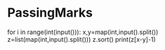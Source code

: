# PassingMarks
for i in range(int(input())):
    x,y=map(int,input().split())
    z=list(map(int,input().split()))
    z.sort()
    print(z[x-y]-1)
